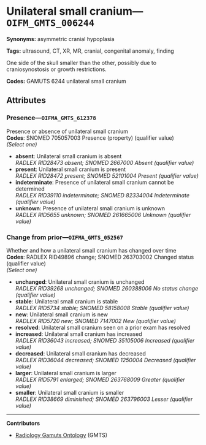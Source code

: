 # Unilateral small cranium—`OIFM_GMTS_006244`

**Synonyms:** asymmetric cranial hypoplasia

**Tags:** ultrasound, CT, XR, MR, cranial, congenital anomaly, finding

One side of the skull smaller than the other, possibly due to craniosynostosis or growth restrictions.

**Codes:** GAMUTS 6244 unilateral small cranium

## Attributes

### Presence—`OIFMA_GMTS_612378`

Presence or absence of unilateral small cranium  
**Codes**: SNOMED 705057003 Presence (property) (qualifier value)  
*(Select one)*

- **absent**: Unilateral small cranium is absent  
_RADLEX RID28473 absent; SNOMED 2667000 Absent (qualifier value)_
- **present**: Unilateral small cranium is present  
_RADLEX RID28472 present; SNOMED 52101004 Present (qualifier value)_
- **indeterminate**: Presence of unilateral small cranium cannot be determined  
_RADLEX RID39110 indeterminate; SNOMED 82334004 Indeterminate (qualifier value)_
- **unknown**: Presence of unilateral small cranium is unknown  
_RADLEX RID5655 unknown; SNOMED 261665006 Unknown (qualifier value)_

### Change from prior—`OIFMA_GMTS_052567`

Whether and how a unilateral small cranium has changed over time  
**Codes**: RADLEX RID49896 change; SNOMED 263703002 Changed status (qualifier value)  
*(Select one)*

- **unchanged**: Unilateral small cranium is unchanged  
_RADLEX RID39268 unchanged; SNOMED 260388006 No status change (qualifier value)_
- **stable**: Unilateral small cranium is stable  
_RADLEX RID5734 stable; SNOMED 58158008 Stable (qualifier value)_
- **new**: Unilateral small cranium is new  
_RADLEX RID5720 new; SNOMED 7147002 New (qualifier value)_
- **resolved**: Unilateral small cranium seen on a prior exam has resolved  
- **increased**: Unilateral small cranium has increased  
_RADLEX RID36043 increased; SNOMED 35105006 Increased (qualifier value)_
- **decreased**: Unilateral small cranium has decreased  
_RADLEX RID36044 decreased; SNOMED 1250004 Decreased (qualifier value)_
- **larger**: Unilateral small cranium is larger  
_RADLEX RID5791 enlarged; SNOMED 263768009 Greater (qualifier value)_
- **smaller**: Unilateral small cranium is smaller  
_RADLEX RID38669 diminished; SNOMED 263796003 Lesser (qualifier value)_

---

**Contributors**

- [Radiology Gamuts Ontology](https://gamuts.net/) (GMTS)